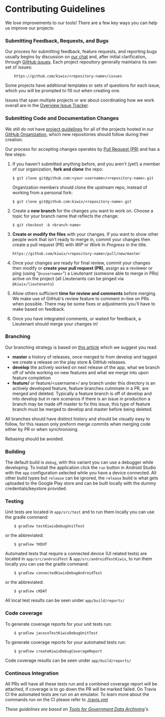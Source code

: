 # Contributing Guidelines

We love improvements to our tools! There are a few key ways you can help us improve our projects:

### Submitting Feedback, Requests, and Bugs

Our process for submitting feedback, feature requests, and reporting bugs usually begins by discussion on [our chat](http://wiki.kiwix.org/wiki/Communication#Chat) and, after initial clarification, through [GitHub issues](https://help.github.com/articles/about-issues/). Each project repository generally maintains its own set of issues:

        https://github.com/kiwix/<repository-name>/issues

Some projects have additional templates or sets of questions for each issue, which you will be prompted to fill out when creating one.

Issues that span multiple projects or are about coordinating how we work overall are in the [Overview Issue Tracker](https://github.com/kiwix/overview/issues).

### Submitting Code and Documentation Changes

We still do not have [project guidelines](./guidelines/project_guidelines.md) for all of the projects hosted in our [GitHub Organization](https://github.com/kiwix), which new repositories should follow during their creation.

Our process for accepting changes operates by [Pull Request (PR)](https://help.github.com/articles/about-pull-requests/) and has a few steps:

1.  If you haven't submitted anything before, and you aren't (yet!) a member of our organization, **fork and clone** the repo:

        $ git clone git@github.com:<your-username>/<repository-name>.git

    Organization members should clone the upstream repo, instead of working from a personal fork:

        $ git clone git@github.com:kiwix/<repository-name>.git

1.  Create a **new branch** for the changes you want to work on. Choose a topic for your branch name that reflects the change:

        $ git checkout -b <branch-name>

1.  **Create or modify the files** with your changes. If you want to show other people work that isn't ready to merge in, commit your changes then create a pull request (PR) with _WIP_ or _Work In Progress_ in the title.

        https://github.com/kiwix/<repository-name>/pull/new/master

1.  Once your changes are ready for final review, commit your changes then modify or **create your pull request (PR)**, assign as a reviewer or ping (using "`@<username>`") a Lieutenant (someone able to merge in PRs) active on the project (all Lieutenants can be pinged via `@kiwix/lieutenants`)

1.  Allow others sufficient **time for review and comments** before merging. We make use of GitHub's review feature to comment in-line on PRs when possible. There may be some fixes or adjustments you'll have to make based on feedback.

1.  Once you have integrated comments, or waited for feedback, a Lieutenant should merge your changes in!

### Branching

Our branching strategy is based on [this article](https://nvie.com/posts/a-successful-git-branching-model/) which we suggest you read.

+ **master** a history of releases, once merged to from develop and tagged we create a release on the play store & GitHub releases.
+ **develop**  the actively worked on next release of the app, what we branch off of while working on new features and what we merge into upon feature completion
+ **feature/** or feature/\<username\>/ any branch under this directory is an actively developed feature, feature branches culminate in a PR, are merged and deleted. Typically a feature branch is off of develop and into develop but in rare scenarios if there is an issue in production a branch may be made off master to fix this issue, this type of feature branch must be merged to develop and master before being deleted.

All branches should have distinct history and should be visually easy to follow, for this reason only preform merge commits when merging code either by PR or when synchronising.

Rebasing should be avoided.

### Building

The default build is `debug`, with this variant you can use a debugger while developing. To install the application click the `run` button in Android Studio with the `app` configuration selected while you have a device connected. All other build types but `release` can be ignored, the `release` build is what gets uploaded to the Google Play store and can be built locally with the dummy credentials/keystore provided.

### Testing

Unit tests are located in `app/src/test` and to run them locally you
can use the gradle command:

        $ gradlew testKiwixDebugUnitTest

or the abbreviated:

        $ gradlew tKDUT

Automated tests that require a connected device (UI related tests) are located in `app/src/androidTest` & `app/src/androidTestKiwix`, to run them locally you can use the gradle command:

        $ gradlew connectedKiwixDebugAndroidTest

or the abbreviated:


        $ gradlew cKDAT

All local test results can be seen under `app/build/reports/`

### Code coverage

To generate coverage reports for your unit tests run:

        $ gradlew jacocoTestKiwixDebugUnitTest

To generate coverage reports for your automated tests run:

        $ gradlew createKiwixDebugCoverageReport

Code coverage results can be seen under `app/build/reports/`

### Continous Integration

All PRs will have all these tests run and a combined coverage report will be attached, if coverage is to go down the PR will be marked failed. On Travis CI the automated tests are run on an emulator. To
learn more about the commands run on the CI please refer to [.travis.yml](https://github.com/kiwix/kiwix-android/blob/master/.travis.yml)


_These guidelines are based on [Tools for Government Data Archiving](https://github.com/edgi-govdata-archiving/overview/blob/master/CONTRIBUTING.md)'s._
